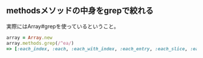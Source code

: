 ## methodsメソッドの中身をgrepで絞れる

実際にはArray#grepを使っているということ。

```ruby
array = Array.new
array.methods.grep(/^ea/)
=> [:each_index, :each, :each_with_index, :each_entry, :each_slice, :each_cons, :each_with_object]
```
